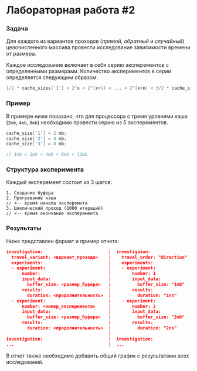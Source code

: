 # Лабораторная работа #2

### Задача

Для каждого из вариантов проходов (*прямой*, *обратный* и *случайный*) целочисленного массива 
провести исследование зависимости времени от размера.

Каждое исследование включает в себя серию эксперементов c определенными размерами.
Количество экспериментов в серии определяется следующим образом:

```cpp
1/2 * cache_sizes['1'] < 2^x < 2^(x+1) < ... < 2^(x+n) < 3/2 * cache_sizes['max']
```

### Пример

В примере ниже показано, что для процессора с тремя уровнями кэша (`2mb`, `4mb`, `8mb`)
необходимо провести серию из 5 эксперементов.

```cpp
cache_size['1'] = 2 mb;
cache_size['2'] = 4 mb;
cache_size['3'] = 8 mb;

// 1mb < 2mb < 4mb < 8mb < 12mb
```

### Структура эксперимента

Каждый эксперемент состоит из 3 шагов:

```
1. Создание буфера
2. Прогревание кэша
// <-- время начала эксперемнта
3. Циклический проход (1000 итераций)
// <-- время окончание эксперемента
```

### Результаты

Ниже представлен формат и пример отчета:

```json
investigation:                         |  investigaion:
  travel_variant: <вариант_прохода>    |    travel_order: "direction"
  experiments:                         |    experiments:
  - experiment:                        |    - experiment:
      number:                          |        number: 1
      input_data:                      |        input_data:
        buffer_size: <размер_буфера>   |          buffer_size: "1mb"
      results:                         |        results:
        duration: <продолжительность>  |          duration: "1ns"
  - experiment:                        |    - experiment:
      number: <номер_эксперимента>     |        number: 2
      input_data:                      |        input_data:
        buffer_size: <размер_буфера>   |          buffer_size: "2mb"
      results:                         |        results:
        duration: <продолжительность>  |          duration: "2ns"
                                       |
investigation:                         |  investigation:
...                                    |  ...
```

В отчет также необходимо добавить общий график с результатами всех исследований.
